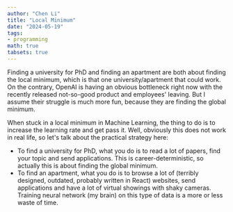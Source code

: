 ```yaml
---
author: "Chen Li"
title: "Local Minimum"
date: "2024-05-19"
tags: 
- programming
math: true
tabsets: true
---
```


Finding a university for PhD and finding an apartment are both about finding the local minimum, which is that one university/apartment that could work. On the contrary, OpenAI is having an obvious bottleneck right now with the recently released not-so-good product and employees' leaving. But I assume their struggle is much more fun, because they are finding the global minimum.

When stuck in a local minimum in Machine Learning, the thing to do is to increase the learning rate and get pass it. Well, obviously this does not work in real life, so let's talk about the practical strategy here:

- To find a university for PhD, what you do is to read a lot of papers, find your topic and send applications. This is career-deterministic, so actually this is about finding the global minimum.
- To find an apartment, what you do is to browse a lot of (terribly designed, outdated, probably written in React) websites, send applications and have a lot of virtual showings with shaky cameras. Training neural network (my brain) on this type of data is a more or less waste of time.